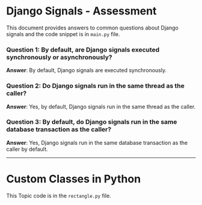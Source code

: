 # Django Signals - Assessment

This document provides answers to common questions about Django signals and the code snippet is in `main.py` file.

### Question 1: By default, are Django signals executed synchronously or asynchronously?
**Answer**: By default, Django signals are executed synchronously.

### Question 2: Do Django signals run in the same thread as the caller?
**Answer**: Yes, by default, Django signals run in the same thread as the caller.

### Question 3: By default, do Django signals run in the same database transaction as the caller?
**Answer**: Yes, Django signals run in the same database transaction as the caller by default.

---



# Custom Classes in Python

This Topic code is in the `rectangle.py` file.